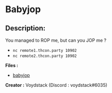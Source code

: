 
# Babyjop
## Description:
You managed to ROP me, but can you JOP me ?

- `nc remote1.thcon.party 10902`
- `nc remote2.thcon.party 10902`

**Files :**
- [babyjop](https://challenges.thcon.party/pwn-voydstack-babyjop/babyjop)

**Creator :**
	Voydstack (Discord : voydstack#6035)

